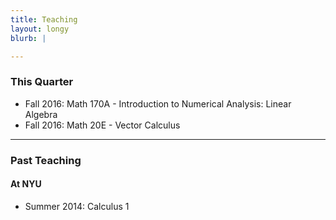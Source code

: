 ```yaml
---
title: Teaching
layout: longy
blurb: |

---
```


### This Quarter

  - Fall 2016: Math 170A - Introduction to Numerical Analysis: Linear Algebra
  - Fall 2016: Math 20E - Vector Calculus 


-------

### Past Teaching

#### At NYU

  - Summer 2014: Calculus 1
